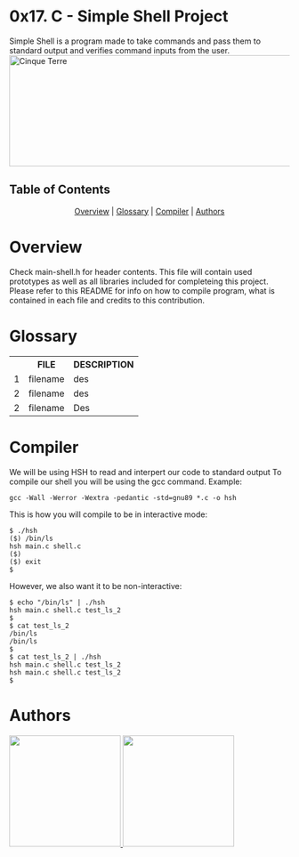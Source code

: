 <p align="center">
<h1>0x17. C - Simple Shell Project</h1>
Simple Shell is a program made to take commands and pass them to standard output and verifies command inputs from the user.

<div class="gallery">
  <a target="_blank" href="https://miro.medium.com/max/3200/0*-OOMpchdZWQZr4zw">
    <img src="https://miro.medium.com/max/3200/0*-OOMpchdZWQZr4zw" alt="Cinque Terre" width="700" height="200">
  </a>
  
</div>

<h2>Table of Contents</h2>
<p align="center">
<a href="#overview">Overview</a> | <a href="#glossary">Glossary</a> | <a href="#compiler">Compiler</a> | <a href="#authors">Authors</a>
</p>

<h1>Overview</h1>
Check main-shell.h for header contents.
This file will contain used prototypes as well as all libraries included for completeing this project. Please refer to this README for info on how to compile program, what is contained in each file and credits to this contribution.





<h1>Glossary</h1>
<table>
  <tr>
    <th></th>
    <th scope="col">FILE</th>
    <th scope="col">DESCRIPTION</th>
  </tr>

  <tr>
    <td>1</td>
    <td>filename</td>
    <td>des</td>
  </tr>

  <tr>
    <td>2</td>
    <td>filename</td>
    <td>des</td>
  </tr>
    
  <tr>
    <td>2</td>
    <td>filename</td>
    <td>Des</td>
  </tr>
</table>

<h1>Compiler</h1>

We will be using HSH to read and interpert our code to standard output
To compile our shell you will be using the gcc command.
Example:
```
gcc -Wall -Werror -Wextra -pedantic -std=gnu89 *.c -o hsh
```
This is how you will compile to be in interactive mode:
```
$ ./hsh
($) /bin/ls
hsh main.c shell.c
($)
($) exit
$
```
However, we also want it to be non-interactive:
```
$ echo "/bin/ls" | ./hsh
hsh main.c shell.c test_ls_2
$
$ cat test_ls_2
/bin/ls
/bin/ls
$
$ cat test_ls_2 | ./hsh
hsh main.c shell.c test_ls_2
hsh main.c shell.c test_ls_2
$
```
<h1>Authors</h1>
<a href="https://github.com/jobabyyy">
  <img src="https://avatars.githubusercontent.com/u/71939488?s=400&u=b2c4fc7cc9177cd2359dd656202e9156a350275c&v=4" width="200" height="200" />
</a>

<a href="https://github.com/hayes28">
  <img src="https://avatars.githubusercontent.com/u/107968573?v=4" width="200" height="200" />
</a>
